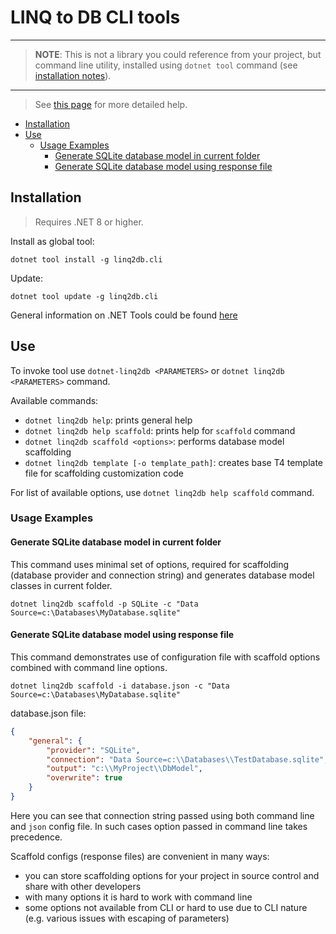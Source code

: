 <!-- omit in toc -->
# LINQ to DB CLI tools

***
> **NOTE**: This is not a library you could reference from your project, but command line utility, installed using `dotnet tool` command (see [installation notes](#installation)).
***

> See [this page](https://linq2db.github.io/articles/CLI.html) for more detailed help.

- [Installation](#installation)
- [Use](#use)
  - [Usage Examples](#usage-examples)
    - [Generate SQLite database model in current folder](#generate-sqlite-database-model-in-current-folder)
    - [Generate SQLite database model using response file](#generate-sqlite-database-model-using-response-file)

## Installation

> Requires .NET 8 or higher.

Install as global tool:

`dotnet tool install -g linq2db.cli`

Update:

`dotnet tool update -g linq2db.cli`

General information on .NET Tools could be found [here](https://docs.microsoft.com/en-us/dotnet/core/tools/global-tools)

## Use

To invoke tool use `dotnet-linq2db <PARAMETERS>` or `dotnet linq2db <PARAMETERS>` command.

Available commands:

- `dotnet linq2db help`: prints general help
- `dotnet linq2db help scaffold`: prints help for `scaffold` command
- `dotnet linq2db scaffold <options>`: performs database model scaffolding
- `dotnet linq2db template [-o template_path]`: creates base T4 template file for scaffolding customization code

For list of available options, use `dotnet linq2db help scaffold` command.

### Usage Examples

#### Generate SQLite database model in current folder

This command uses minimal set of options, required for scaffolding (database provider and connection string) and generates database model classes in current folder.

`dotnet linq2db scaffold -p SQLite -c "Data Source=c:\Databases\MyDatabase.sqlite"`

#### Generate SQLite database model using response file

This command demonstrates use of configuration file with scaffold options combined with command line options.

`dotnet linq2db scaffold -i database.json -c "Data Source=c:\Databases\MyDatabase.sqlite"`

database.json file:

```json
{
    "general": {
        "provider": "SQLite",
        "connection": "Data Source=c:\\Databases\\TestDatabase.sqlite",
        "output": "c:\\MyProject\\DbModel",
        "overwrite": true
    }
}
```

Here you can see that connection string passed using both command line and `json` config file. In such cases option passed in command line takes precedence.

Scaffold configs (response files) are convenient in many ways:

- you can store scaffolding options for your project in source control and share with other developers
- with many options it is hard to work with command line
- some options not available from CLI or hard to use due to CLI nature (e.g. various issues with escaping of parameters)
